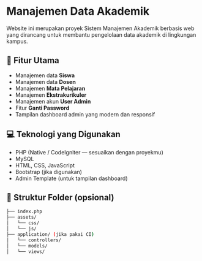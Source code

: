 # Manajemen Data Akademik

Website ini merupakan proyek Sistem Manajemen Akademik berbasis web yang dirancang untuk membantu pengelolaan data akademik di lingkungan kampus.

## 🎯 Fitur Utama
- Manajemen data **Siswa**
- Manajemen data **Dosen**
- Manajemen **Mata Pelajaran**
- Manajemen **Ekstrakurikuler**
- Manajemen akun **User Admin**
- Fitur **Ganti Password**
- Tampilan dashboard admin yang modern dan responsif

## 💻 Teknologi yang Digunakan
- PHP (Native / CodeIgniter — sesuaikan dengan proyekmu)
- MySQL
- HTML, CSS, JavaScript
- Bootstrap (jika digunakan)
- Admin Template (untuk tampilan dashboard)

## 📁 Struktur Folder (opsional)
```bash
├── index.php
├── assets/
│   └── css/
│   └── js/
├── application/ (jika pakai CI)
│   └── controllers/
│   └── models/
│   └── views/
